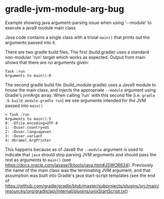 # gradle-jvm-module-arg-bug
Example showing java argument-parsing issue when using '--module' to execute a java9 module main class

Java code contains a single class with a trivial `main()` that prints out the arguments passed into it.

There are two gradle build files. The first (build.gradle) uses a standard non-modular 'run' target which works as expected. Output from main shows that there are no arguments given:

```
Task :run
Arguments to main():0
```

The second gradle build file (build_module.gradle) uses a Java9 module to house the main class, and injects the appropriate `--module` argument using Gradle's jvmArgs array. When calling 'run' with this second file (i.e. `gradle -b build_module.gradle run`) we see arguments intended for the JVM passed into `main()`

```
> Task :run
Arguments to main():5
0: -Dfile.encoding=UTF-8
1: -Duser.country=US
2: -Duser.language=en
3: -Duser.variant
4: dbramel.ArgPrinter
```

This happens because as of Java9 the `--module` argument is used to indicate that `java` should stop parsing JVM arguments and should pass the rest as arguments to `main()` (see https://docs.oracle.com/javase/9/tools/java.htm#JSWOR624). Previously the name of the main class was the terminating JVM argument, and that assumption was built into Gradle's java start-script templates (see the end of https://github.com/gradle/gradle/blob/master/subprojects/plugins/src/main/resources/org/gradle/api/internal/plugins/unixStartScript.txt)

